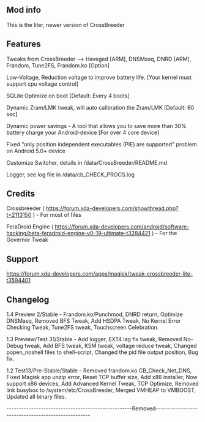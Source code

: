 ## Mod info

This is the liter, newer version of CrossBreeder 

## Features

Tweaks from CrossBreeder --> Haveged [ARM], DNSMasq, DNRD [ARM], Frandom, Tune2FS, Frandom.ko [Option]

Low-Voltage, Reduction voltage to improve battery life. [Your kernel must support cpu voltage control]

SQLite Optimize on boot [Default: Every 4 boots]

Dynamic Zram/LMK tweak, will auto calibration the Zram/LMK [Default: 60 sec]

Dynamic power savings - A tool that allows you to save more than 30% battery charge your Android-device [For over 4 core device]

Fixed "only position independent executables (PIE) are supported" problem on Android 5.0+ device

Customize Switcher, details in /data/CrossBreeder/README.md

Logger, see log file in /data/cb_CHECK_PROCS.log

## Credits

Crossbreeder ( https://forum.xda-developers.com/showthread.php?t=2113150 ) - For most of files

FeraDroid Engine ( https://forum.xda-developers.com/android/software-hacking/beta-feradroid-engine-v0-19-ultimate-t3284421 ) - For the Governor Tweak

## Support

https://forum.xda-developers.com/apps/magisk/tweak-crossbreeder-lite-t3594401

## Changelog

1.4 Preview 2/Stable - Frandom.ko/Punchmod, DNRD return, Optimize DNSMasq, Removed BFS Tweak, Add HSDPA Tweak, No Kernel Error Checking Tweak, Tune2FS tweak, Touchscreen Celebration.

1.3 Preview/Test 31/Stable - Add logger, EXT4 lag fix tweak, Removed No-Debug tweak, Add BFS tweak, KSM tweak, voltage reduce tweak, Changed popen_noshell files to shell-script, Changed the pid file output position, Bug fix.

1.2 Test13/Pre-Stable/Stable - Removed frandom.ko CB_Check_Net_DNS, Fixed Magisk app unzip error, Reset TCP buffer size, Add x86 installer, Now support x86 devices, Add Advanced Kernel Tweak, TCP Optimize, Removed link busybox to /system/etc/CrossBreeder, Merged VMHEAP to VMBOOST, Updated all binary files.

---------------------------------------------------Removed---------------------------------------------------
